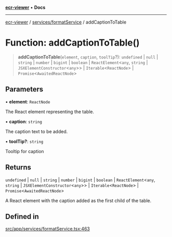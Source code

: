 [**ecr-viewer**](../../../README.md) • **Docs**

***

[ecr-viewer](../../../README.md) / [services/formatService](../README.md) / addCaptionToTable

# Function: addCaptionToTable()

> **addCaptionToTable**(`element`, `caption`, `toolTip`?): `undefined` \| `null` \| `string` \| `number` \| `bigint` \| `boolean` \| `ReactElement`\<`any`, `string` \| `JSXElementConstructor`\<`any`\>\> \| `Iterable`\<`ReactNode`\> \| `Promise`\<`AwaitedReactNode`\>

## Parameters

• **element**: `ReactNode`

The React element representing the table.

• **caption**: `string`

The caption text to be added.

• **toolTip?**: `string`

Tooltip for caption

## Returns

`undefined` \| `null` \| `string` \| `number` \| `bigint` \| `boolean` \| `ReactElement`\<`any`, `string` \| `JSXElementConstructor`\<`any`\>\> \| `Iterable`\<`ReactNode`\> \| `Promise`\<`AwaitedReactNode`\>

A React element with the caption added as the first child of the table.

## Defined in

[src/app/services/formatService.tsx:463](https://github.com/CDCgov/phdi/blob/fa63a85e5b4651bdfc0d25ecc23a67e11fbcba18/containers/ecr-viewer/src/app/services/formatService.tsx#L463)

